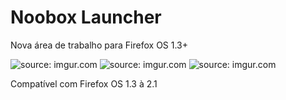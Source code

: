 Noobox Launcher
===============

Nova área de trabalho para Firefox OS 1.3+

<img src="http://i.imgur.com/hd2MvYF.png?1" title="source: imgur.com" />   <img src="http://i.imgur.com/V8ByyLF.png?1" title="source: imgur.com" />   <img src="http://i.imgur.com/cunrS2F.png?1" title="source: imgur.com" />

Compatível com Firefox OS 1.3 à 2.1
